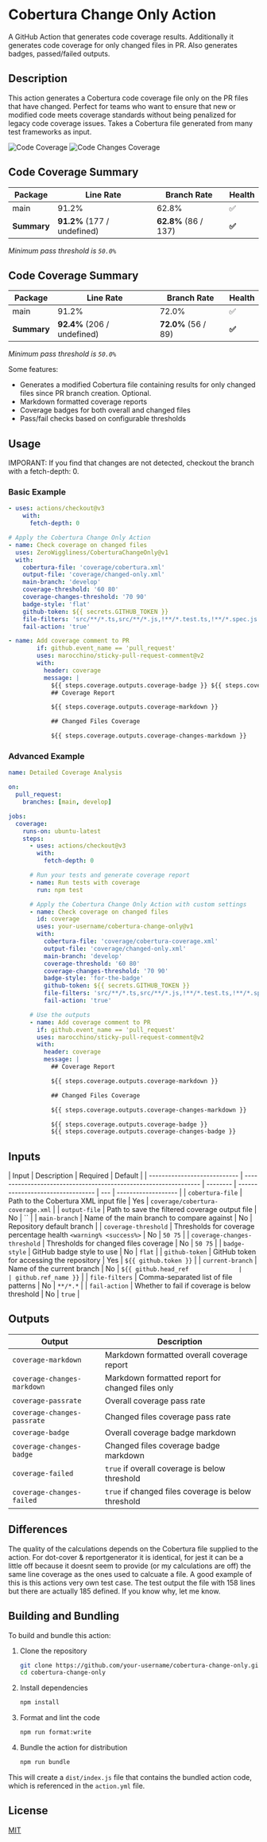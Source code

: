 # Cobertura Change Only Action

A GitHub Action that generates code coverage results. Additionally it generates code coverage for only changed files in PR. Also generates badges, passed/failed outputs.

## Description

This action generates a Cobertura code coverage file only on the PR files that have changed. Perfect for teams who want to ensure that new or modified code meets coverage standards without being penalized for legacy code coverage issues. Takes a Cobertura file generated from many test frameworks as input.

![Code Coverage](https://img.shields.io/badge/Code%20Coverage-91.2%25-danger?style=flat) ![Code Changes Coverage](https://img.shields.io/badge/Code%20Changes%20Coverage-92.4%25-danger?style=flat)

## Code Coverage Summary

| Package     | Line Rate                   | Branch Rate          | Health |
| ----------- | --------------------------- | -------------------- | ------ |
| main        | 91.2%                       | 62.8%                | ✅     |
| **Summary** | **91.2%** (177 / undefined) | **62.8%** (86 / 137) | **✅** |

_Minimum pass threshold is `50.0%`_

## Code Coverage Summary

| Package     | Line Rate                   | Branch Rate         | Health |
| ----------- | --------------------------- | ------------------- | ------ |
| main        | 91.2%                       | 72.0%               | ✅     |
| **Summary** | **92.4%** (206 / undefined) | **72.0%** (56 / 89) | **✅** |

_Minimum pass threshold is `50.0%`_

Some features:

- Generates a modified Cobertura file containing results for only changed files since PR branch creation. Optional.
- Markdown formatted coverage reports
- Coverage badges for both overall and changed files
- Pass/fail checks based on configurable thresholds

## Usage

IMPORANT: If you find that changes are not detected, checkout the branch with a fetch-depth: 0.

### Basic Example

```yaml
- uses: actions/checkout@v3
    with:
      fetch-depth: 0

# Apply the Cobertura Change Only Action
- name: Check coverage on changed files
  uses: ZeroWiggliness/CoberturaChangeOnly@v1
  with:
    cobertura-file: 'coverage/cobertura.xml'
    output-file: 'coverage/changed-only.xml'
    main-branch: 'develop'
    coverage-threshold: '60 80'
    coverage-changes-threshold: '70 90'
    badge-style: 'flat'
    github-token: ${{ secrets.GITHUB_TOKEN }}
    file-filters: 'src/**/*.ts,src/**/*.js,!**/*.test.ts,!**/*.spec.js'
    fail-action: 'true'

- name: Add coverage comment to PR
        if: github.event_name == 'pull_request'
        uses: marocchino/sticky-pull-request-comment@v2
        with:
          header: coverage
          message: |
            ${{ steps.coverage.outputs.coverage-badge }} ${{ steps.coverage.outputs.coverage-changes-badge }}
            ## Coverage Report

            ${{ steps.coverage.outputs.coverage-markdown }}

            ## Changed Files Coverage

            ${{ steps.coverage.outputs.coverage-changes-markdown }}
```

### Advanced Example

```yaml
name: Detailed Coverage Analysis

on:
  pull_request:
    branches: [main, develop]

jobs:
  coverage:
    runs-on: ubuntu-latest
    steps:
      - uses: actions/checkout@v3
        with:
          fetch-depth: 0

      # Run your tests and generate coverage report
      - name: Run tests with coverage
        run: npm test

      # Apply the Cobertura Change Only Action with custom settings
      - name: Check coverage on changed files
        id: coverage
        uses: your-username/cobertura-change-only@v1
        with:
          cobertura-file: 'coverage/cobertura-coverage.xml'
          output-file: 'coverage/changed-only.xml'
          main-branch: 'develop'
          coverage-threshold: '60 80'
          coverage-changes-threshold: '70 90'
          badge-style: 'for-the-badge'
          github-token: ${{ secrets.GITHUB_TOKEN }}
          file-filters: 'src/**/*.ts,src/**/*.js,!**/*.test.ts,!**/*.spec.js'
          fail-action: 'true'

      # Use the outputs
      - name: Add coverage comment to PR
        if: github.event_name == 'pull_request'
        uses: marocchino/sticky-pull-request-comment@v2
        with:
          header: coverage
          message: |
            ## Coverage Report

            ${{ steps.coverage.outputs.coverage-markdown }}

            ## Changed Files Coverage

            ${{ steps.coverage.outputs.coverage-changes-markdown }}

            ${{ steps.coverage.outputs.coverage-badge }}
            ${{ steps.coverage.outputs.coverage-changes-badge }}
```

## Inputs

| Input                        | Description                                                      | Required | Default                           |
| ---------------------------- | ---------------------------------------------------------------- | -------- | --------------------------------- | --- | ------------------- |
| `cobertura-file`             | Path to the Cobertura XML input file                             | Yes      | `coverage/cobertura-coverage.xml` |
| `output-file`                | Path to save the filtered coverage output file                   | No       | ``                                |
| `main-branch`                | Name of the main branch to compare against                       | No       | Repository default branch         |
| `coverage-threshold`         | Thresholds for coverage percentage health `<warning% <success%>` | No       | `50 75`                           |
| `coverage-changes-threshold` | Thresholds for changed files coverage                            | No       | `50 75`                           |
| `badge-style`                | GitHub badge style to use                                        | No       | `flat`                            |
| `github-token`               | GitHub token for accessing the repository                        | Yes      | `${{ github.token }}`             |
| `current-branch`             | Name of the current branch                                       | No       | `${{ github.head_ref              |     | github.ref_name }}` |
| `file-filters`               | Comma-separated list of file patterns                            | No       | `**/*.*`                          |
| `fail-action`                | Whether to fail if coverage is below threshold                   | No       | `true`                            |

## Outputs

| Output                      | Description                                         |
| --------------------------- | --------------------------------------------------- |
| `coverage-markdown`         | Markdown formatted overall coverage report          |
| `coverage-changes-markdown` | Markdown formatted report for changed files only    |
| `coverage-passrate`         | Overall coverage pass rate                          |
| `coverage-changes-passrate` | Changed files coverage pass rate                    |
| `coverage-badge`            | Overall coverage badge markdown                     |
| `coverage-changes-badge`    | Changed files coverage badge markdown               |
| `coverage-failed`           | `true` if overall coverage is below threshold       |
| `coverage-changes-failed`   | `true` if changed files coverage is below threshold |

## Differences

The quality of the calculations depends on the Cobertura file supplied to the action. For dot-cover & reportgenerator it is identical, for jest it can be a little off because it doesnt seem to provide (or my calculations are off) the same line coverage as the ones used to calcuate a file. A good example of this is this actions very own test case. The test output the file with 158 lines but there are actually 185 defined. If you know why, let me know.

## Building and Bundling

To build and bundle this action:

1. Clone the repository

   ```bash
   git clone https://github.com/your-username/cobertura-change-only.git
   cd cobertura-change-only
   ```

2. Install dependencies

   ```bash
   npm install
   ```

3. Format and lint the code

   ```bash
   npm run format:write
   ```

4. Bundle the action for distribution
   ```bash
   npm run bundle
   ```

This will create a `dist/index.js` file that contains the bundled action code, which is referenced in the `action.yml` file.

## License

[MIT](LICENSE)
